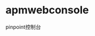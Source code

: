 # apmwebconsole
pinpoint控制台
<template>
  <div class="project-list">
    <Subtitle :title="title" :describe="describe"></Subtitle>
    <div class="filter">
      <span class="lable">项目分类：</span>
      <div class="category">
        <span class="item" v-for="item in category" :key="item.key" :type="item.key" :class="{active:item.value === curCategory}" @click="catgeoryItemClick(item)">
          {{item.value}}
        </span>
      </div>
      <hae-search class="project-search" @search="search"></hae-search>
    </div>
    <ul>
      <li v-show="!curCategory && !filter" class="add-li" @click="addClick">
        <i class="hae-icon icon-plus-circle"></i>
        <add-project-instance @addSuccess="addSuccess" @close="handleClose" v-show="isShow"></add-project-instance>
      </li>
      <li v-for="(item, index) in projectList" @click="hanleClick(item.id)" :key="index">
        <div class="left-img">
          <img :src="getImg(item.ins_icon)">
        </div>
        <div class="right-content">
          <span class="name">{{item.title }}</span>
          <span class="describe">{{item.intro}}</span>
        </div>
      </li>
    </ul>
    <div class="tip" v-show="tipMsg">{{tipMsg}}</div>
  </div>
</template>

<script>
import Subtitle from '../common/Subtitle'
import { Search, Hae, Form, FormItem, Input, Dropdown, Button } from 'hae-vue'
import AddProjectInstance from './AddProjectInstance'

export default {
  components: {
    haeSearch: Search,
    haeForm: Form,
    haeFormItem: FormItem,
    haeInput: Input,
    haeDropdown: Dropdown,
    haeButton: Button,
    Subtitle,
    AddProjectInstance
  },
  data() {
    return {
      title: '项目展示页面',
      describe:
        '基于公有云和私有云一致的云平台实现技术,希望将敏感数据放到企业内部私有部署的客户快速构建混合部署架构',
      curCategory: '',
      filter: '',
      category: [
        {
          key: 'game',
          value: '游戏'
        },
        {
          key: 'bigData',
          value: '大数据'
        },
        {
          key: 'finance',
          value: '金融'
        }
      ],
      projectList: [],
      tipMsg: '',
      isShow: false,
      show: false
    }
  },
  mounted() {
    this.getProject('', '')
  },
  computed: {},
  methods: {
    hanleClick(id) {
      window.location.href = '/#/Project-detail/' + id
    },

    catgeoryItemClick(item) {
      this.curCategory = item.value === this.curCategory ? '' : item.value
      this.getProject(this.curCategory, this.filter)
    },

    search(key, value) {
      this.filter = value
      this.getProject(this.curCategory, this.filter)
    },

    getImg(img) {
      return 'http://10.65.78.145:13456' + img
    },
    getProject(category, title) {
      Hae.ajax({
        type: 'get',
        url: 'project/?&title=' + title + '&category=' + category,
        success: data => {
          console.log(data)
          this.projectList = data
          this.tipMsg = data.length ? '' : '暂无相关数据~'
        }
      })
    },

    addClick() {
      this.isShow = true
    },

    handleClose() {
      this.isShow = false
    },

    addSuccess(data) {
      this.handleClose()
      this.projectList.unshift(data)
    }
  }
}
</script>

<style lang="less" rel="stylesheet/less" scoped>
@import './Project.less';
</style>
